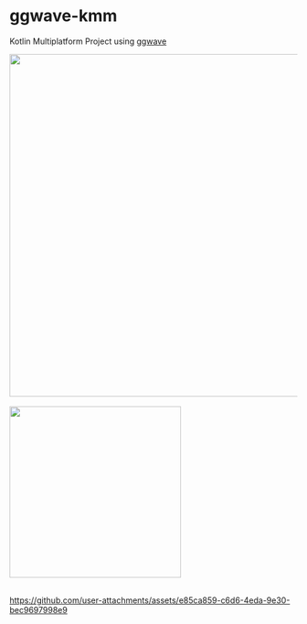 # ggwave-kmm

Kotlin Multiplatform Project using [ggwave](https://github.com/ggerganov/ggwave)

<img src="https://github.com/user-attachments/assets/6ff0273b-eda5-4681-a1a6-7b3bad84b5ed" width=600 />
<br/><br/>
<img src="https://github.com/user-attachments/assets/54bf1a65-a66f-4f97-a323-98a2a7fd0529" width=300 />
<br/><br/>

https://github.com/user-attachments/assets/e85ca859-c6d6-4eda-9e30-bec9697998e9

